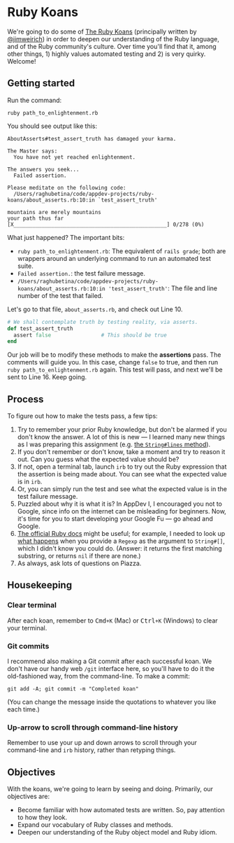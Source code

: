 # Ruby Koans

We're going to do some of [The Ruby Koans](http://rubykoans.com/) (principally written by [@jimweirich](http://twitter.com/jimweirich)) in order to deepen our understanding of the Ruby language, and of the Ruby community's culture. Over time you'll find that it, among other things, 1) highly values automated testing and 2) is very quirky. Welcome!

## Getting started

Run the command:

```
ruby path_to_enlightenment.rb
```

You should see output like this:

```
AboutAsserts#test_assert_truth has damaged your karma.

The Master says:
  You have not yet reached enlightenment.

The answers you seek...
  Failed assertion.

Please meditate on the following code:
  /Users/raghubetina/code/appdev-projects/ruby-koans/about_asserts.rb:10:in `test_assert_truth'

mountains are merely mountains
your path thus far [X_________________________________________________] 0/278 (0%)
```

What just happened? The important bits:

 - `ruby path_to_enlightenment.rb`: The equivalent of `rails grade`; both are wrappers around an underlying command to run an automated test suite.
 - `Failed assertion.`: the test failure message.
 - `/Users/raghubetina/code/appdev-projects/ruby-koans/about_asserts.rb:10:in 'test_assert_truth'`: The file and line number of the test that failed.

Let's go to that file, `about_asserts.rb`, and check out Line 10.

```ruby
# We shall contemplate truth by testing reality, via asserts.
def test_assert_truth
  assert false                # This should be true
end
```

Our job will be to modify these methods to make the **assertions** pass. The comments will guide you. In this case, change `false` to true, and then run `ruby path_to_enlightenment.rb` again. This test will pass, and next we'll be sent to Line 16. Keep going.

## Process

To figure out how to make the tests pass, a few tips:

 1. Try to remember your prior Ruby knowledge, but don't be alarmed if you don't know the answer. A lot of this is new — I learned many new things as I was preparing this assignment (e.g. [the `String#lines` method](https://ruby-doc.org/core-3.0.0/String.html#method-i-lines)).
 2. If you don't remember or don't know, take a moment and try to reason it out. Can you guess what the expected value should be?
 3. If not, open a terminal tab, launch `irb` to try out the Ruby expression that the assertion is being made about. You can see what the expected value is in `irb`.
 4. Or, you can simply run the test and see what the expected value is in the test failure message.
 5. Puzzled about why it is what it is? In AppDev I, I encouraged you not to Google, since info on the internet can be misleading for beginners. Now, it's time for you to start developing your Google Fu — go ahead and Google.
 6. [The official Ruby docs](https://ruby-doc.org/core-3.0.0/#class-index) might be useful; for example, I needed to look up [what happens](https://ruby-doc.org/core-3.0.0/String.html#method-i-5B-5D) when you provide a `Regexp` as the argument to `String#[]`, which I didn't know you could do. (Answer: it returns the first matching substring, or returns `nil` if there are none.)
 7. As always, ask lots of questions on Piazza.

## Housekeeping

### Clear terminal

After each koan, remember to <kbd>Cmd</kbd>`+`<kbd>`K`</kbd> (Mac) or <kbd>Ctrl</kbd>`+`<kbd>`K`</kbd> (Windows) to clear your terminal.

### Git commits

I recommend also making a Git commit after each successful koan. We don't have our handy web `/git` interface here, so you'll have to do it the old-fashioned way, from the command-line. To make a commit:

```
git add -A; git commit -m "Completed koan"
```

(You can change the message inside the quotations to whatever you like each time.)

### Up-arrow to scroll through command-line history

Remember to use your up and down arrows to scroll through your command-line and `irb` history, rather than retyping things.

## Objectives

With the koans, we're going to learn by seeing and doing. Primarily, our objectives are:

 - Become familiar with how automated tests are written. So, pay attention to how they look.
 - Expand our vocabulary of Ruby classes and methods.
 - Deepen our understanding of the Ruby object model and Ruby idiom.
